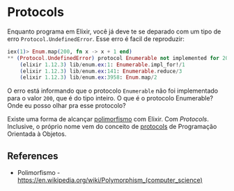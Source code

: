 # Protocols

Enquanto programa em Elixir, você já deve te se deparado com um tipo de erro `Protocol.UndefinedError`. Esse erro é facil de reproduzir:

```elixir
iex(1)> Enum.map(200, fn x -> x + 1 end)
** (Protocol.UndefinedError) protocol Enumerable not implemented for 200 of type Integer
    (elixir 1.12.3) lib/enum.ex:1: Enumerable.impl_for!/1
    (elixir 1.12.3) lib/enum.ex:141: Enumerable.reduce/3
    (elixir 1.12.3) lib/enum.ex:3958: Enum.map/2
```

O erro está informando que o protocolo `Enumerable` não foi implementado para o valor `200`, que é do tipo inteiro. O que é o protocolo Enumerable? Onde eu posso olhar pra esse protocolo?

Existe uma forma de alcançar [polimorfismo](<https://en.wikipedia.org/wiki/Polymorphism_(computer_science)>) com Elixir. Com _Protocols_. Inclusive, o próprio nome vem do conceito de [protocols](<https://en.wikipedia.org/wiki/Interface_(object-oriented_programming)>) de Programação Orientada à Objetos.

## References

- Polimorfismo - https://en.wikipedia.org/wiki/Polymorphism_(computer_science)
